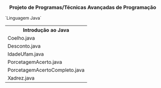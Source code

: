 <h3 align="center">Projeto de Programas/Técnicas Avançadas de Programação</h3>
`Linguagem Java`
<br>
<div>
<table>
<tr><th>Introdução ao Java</th></tr>
<tr><td>Coelho.java</td></tr>
<tr><td>Desconto.java</td></tr>
<tr><td>IdadeUfam.java</td></tr>
<tr><td>PorcetagemAcerto.java</td></tr>
<tr><td>PorcetagemAcertoCompleto.java</td></tr>
<tr><td>Xadrez.java</td></tr>
</table>
</div>

